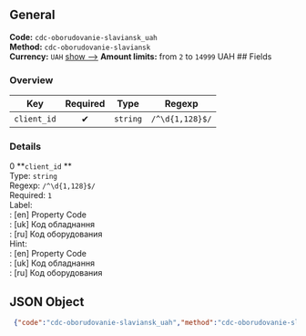 ## General 
**Code:** `cdc-oborudovanie-slaviansk_uah`  
**Method:** `cdc-oborudovanie-slaviansk`  
**Currency:** `UAH` [show -->]() 
**Amount limits:** from `2`  to `14999`  UAH ## Fields 
### Overview 
|Key|Required|Type|Regexp| 
|:---:|:---:|:---:|:---:| 
|`client_id` |✔ |`string` |`/^\d{1,128}$/` | 
 
### Details 
0 **`client_id` **  
Type: `string`  
Regexp: `/^\d{1,128}$/`  
Required: `1`  
Label:  
: [en] Property Code  
: [uk] Код обладнання  
: [ru] Код оборудования  
Hint:  
: [en] Property Code  
: [uk] Код обладнання  
: [ru] Код оборудования  
## JSON Object 
```json
 {"code":"cdc-oborudovanie-slaviansk_uah","method":"cdc-oborudovanie-slaviansk","currency":"UAH","fields":[{"key":"client_id","type":"string","label":{"en":"Property Code","uk":"\u041a\u043e\u0434 \u043e\u0431\u043b\u0430\u0434\u043d\u0430\u043d\u043d\u044f","ru":"\u041a\u043e\u0434 \u043e\u0431\u043e\u0440\u0443\u0434\u043e\u0432\u0430\u043d\u0438\u044f"},"regexp":"\/^\\d{1,128}$\/","required":true,"position":1,"hint":{"en":"Property Code","uk":"\u041a\u043e\u0434 \u043e\u0431\u043b\u0430\u0434\u043d\u0430\u043d\u043d\u044f","ru":"\u041a\u043e\u0434 \u043e\u0431\u043e\u0440\u0443\u0434\u043e\u0432\u0430\u043d\u0438\u044f"},"example":"1016"}],"amount_min":2,"amount_max":14999}```  
